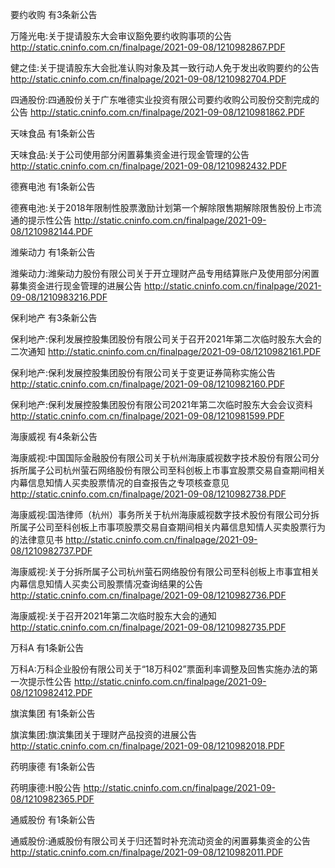 要约收购 有3条新公告 

万隆光电:关于提请股东大会审议豁免要约收购事项的公告 http://static.cninfo.com.cn/finalpage/2021-09-08/1210982867.PDF 

健之佳:关于提请股东大会批准认购对象及其一致行动人免于发出收购要约的公告 http://static.cninfo.com.cn/finalpage/2021-09-08/1210982704.PDF 

四通股份:四通股份关于广东唯德实业投资有限公司要约收购公司股份交割完成的公告 http://static.cninfo.com.cn/finalpage/2021-09-08/1210981862.PDF 

天味食品 有1条新公告 

天味食品:关于公司使用部分闲置募集资金进行现金管理的公告 http://static.cninfo.com.cn/finalpage/2021-09-08/1210982432.PDF 

德赛电池 有1条新公告 

德赛电池:关于2018年限制性股票激励计划第一个解除限售期解除限售股份上市流通的提示性公告 http://static.cninfo.com.cn/finalpage/2021-09-08/1210982144.PDF 

潍柴动力 有1条新公告 

潍柴动力:潍柴动力股份有限公司关于开立理财产品专用结算账户及使用部分闲置募集资金进行现金管理的进展公告 http://static.cninfo.com.cn/finalpage/2021-09-08/1210983216.PDF 

保利地产 有3条新公告 

保利地产:保利发展控股集团股份有限公司关于召开2021年第二次临时股东大会的二次通知 http://static.cninfo.com.cn/finalpage/2021-09-08/1210982161.PDF 

保利地产:保利发展控股集团股份有限公司关于变更证券简称实施公告 http://static.cninfo.com.cn/finalpage/2021-09-08/1210982160.PDF 

保利地产:保利发展控股集团股份有限公司2021年第二次临时股东大会会议资料 http://static.cninfo.com.cn/finalpage/2021-09-08/1210981599.PDF 

海康威视 有4条新公告 

海康威视:中国国际金融股份有限公司关于杭州海康威视数字技术股份有限公司分拆所属子公司杭州萤石网络股份有限公司至科创板上市事宜股票交易自查期间相关内幕信息知情人买卖股票情况的自查报告之专项核查意见 http://static.cninfo.com.cn/finalpage/2021-09-08/1210982738.PDF 

海康威视:国浩律师（杭州）事务所关于杭州海康威视数字技术股份有限公司分拆所属子公司至科创板上市事项股票交易自查期间相关内幕信息知情人买卖股票行为的法律意见书 http://static.cninfo.com.cn/finalpage/2021-09-08/1210982737.PDF 

海康威视:关于分拆所属子公司杭州萤石网络股份有限公司至科创板上市事宜相关内幕信息知情人买卖公司股票情况查询结果的公告 http://static.cninfo.com.cn/finalpage/2021-09-08/1210982736.PDF 

海康威视:关于召开2021年第二次临时股东大会的通知 http://static.cninfo.com.cn/finalpage/2021-09-08/1210982735.PDF 

万科A 有1条新公告 

万科A:万科企业股份有限公司关于“18万科02”票面利率调整及回售实施办法的第一次提示性公告 http://static.cninfo.com.cn/finalpage/2021-09-08/1210982412.PDF 

旗滨集团 有1条新公告 

旗滨集团:旗滨集团关于理财产品投资的进展公告 http://static.cninfo.com.cn/finalpage/2021-09-08/1210982018.PDF 

药明康德 有1条新公告 

药明康德:H股公告 http://static.cninfo.com.cn/finalpage/2021-09-08/1210982365.PDF 

通威股份 有1条新公告 

通威股份:通威股份有限公司关于归还暂时补充流动资金的闲置募集资金的公告 http://static.cninfo.com.cn/finalpage/2021-09-08/1210982011.PDF 

